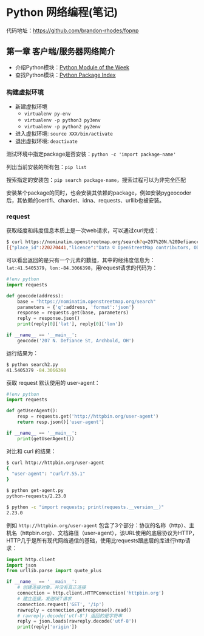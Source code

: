# Python 网络编程(笔记)

代码地址：https://github.com/brandon-rhodes/fopnp

## 第一章 客户端/服务器网络简介

- 介绍Python模块：[Python Module of the Week](https://pymotw.com/3/)
- 查找Python模块：[Python Package Index](https://pypi.org/)

### 构建虚拟环境

<!-- - 创建放置虚拟环境的文件夹: `mkdir python-virtual-env && cd python-virtual-env`
- 新建虚拟环境: `python3 -m venv demo`
- 启用虚拟环境: `source demo/bin/activate` -->

- 新建虚拟环境
    - `virtualenv py-env`
    - `virtualenv -p python3 py3env`
    - `virtualenv -p python2 py2env`
- 进入虚拟环境: `source XXX/bin/activate`
- 退出虚拟环境: `deactivate`

测试环境中指定package是否安装：`python -c 'import package-name'`

列出当前安装的所有包：`pip list`

搜索指定的安装包：`pip search package-name`，搜索过程可以为非完全匹配

安装某个package的同时，也会安装其依赖的package，例如安装pygeocoder后，其依赖的certifi、chardet、idna、requests、urllib也被安装。

### request

获取经度和纬度信息本质上是一次web请求，可以通过curl完成：
```sh
$ curl https://nominatim.openstreetmap.org/search?q=207%20N.%20Defiance%20St,%20Archbold,%20OH&format=json
[{"place_id":220270441,"licence":"Data © OpenStreetMap contributors, ODbL 1.0. https://osm.org/copyright","osm_type":"way","osm_id":672338172,"boundingbox":["41.5388408","41.5427373","-84.3067012","-84.306594"],"lat":"41.5405379","lon":"-84.3066398","display_name":"North Defiance Street, Archbold, Fulton County, 俄亥俄州, 43502, 美国","class":"highway","type":"secondary","importance":0.51}]
```
可以看出返回的是只有一个元素的数组，其中的经纬度信息为：`lat:41.5405379`，`lon:-84.3066398`，用request请求的代码为：
```python
#!env python
import requests

def geocode(address):
    base = "https://nominatim.openstreetmap.org/search"
    parameters = {'q':address, 'format':'json'}
    response = requests.get(base, parameters)
    reply = response.json()
    print(reply[0]['lat'], reply[0]['lon'])

if __name__ == '__main__':
    geocode('207 N. Defiance St, Archbold, OH')
```
运行结果为：
```sh
$ python search2.py
41.5405379 -84.3066398
```

获取 request 默认使用的 user-agent：
```python
#!env python
import requests

def getUserAgent():
    resp = requests.get('http://httpbin.org/user-agent')
    return resp.json()['user-agent']

if __name__ == '__main__':
    print(getUserAgent())
```
对比和 curl 的结果：
```sh
$ curl http://httpbin.org/user-agent
{
  "user-agent": "curl/7.55.1"
}

$ python get-agent.py
python-requests/2.23.0

$ python -c "import requests; print(requests.__version__)"
2.23.0
```

例如 `http://httpbin.org/user-agent` 包含了3个部分：协议的名称（http）、主机名（httpbin.org）、文档路径（user-agent），该URL使用的底层协议为HTTP，HTTP几乎是所有现代网络通信的基础，使用比requests跟底层的库进行http请求：
```python
import http.client
import json
from urllib.parse import quote_plus

if __name__ == '__main__':
    # 创建连接对象，并没有真正连接
    connection = http.client.HTTPConnection('httpbin.org')
    # 建立连接，发送GET请求
    connection.request('GET', '/ip')
    rawreply = connection.getresponse().read()
    # rawreply.decode('utf-8') 返回的是字符串
    reply = json.loads(rawreply.decode('utf-8'))
    print(reply['origin'])
```






